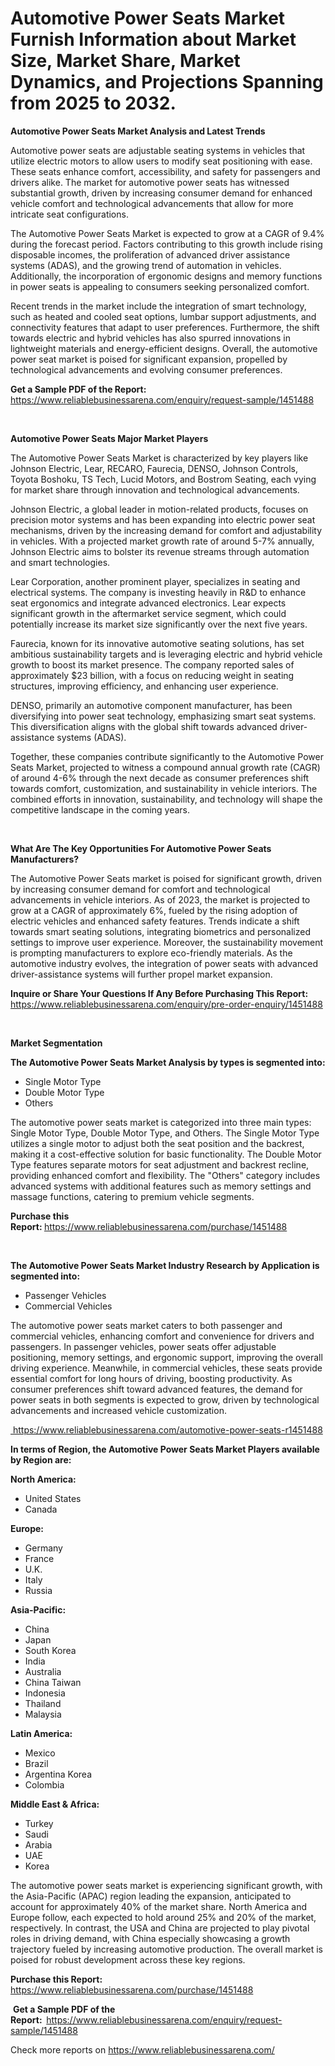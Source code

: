 <p><h1>Automotive Power Seats Market Furnish Information about Market Size, Market Share, Market Dynamics, and Projections Spanning from 2025 to 2032.</h1></p><p><strong>Automotive Power Seats Market Analysis and Latest Trends</strong></p>
<p><p>Automotive power seats are adjustable seating systems in vehicles that utilize electric motors to allow users to modify seat positioning with ease. These seats enhance comfort, accessibility, and safety for passengers and drivers alike. The market for automotive power seats has witnessed substantial growth, driven by increasing consumer demand for enhanced vehicle comfort and technological advancements that allow for more intricate seat configurations.</p><p>The Automotive Power Seats Market is expected to grow at a CAGR of 9.4% during the forecast period. Factors contributing to this growth include rising disposable incomes, the proliferation of advanced driver assistance systems (ADAS), and the growing trend of automation in vehicles. Additionally, the incorporation of ergonomic designs and memory functions in power seats is appealing to consumers seeking personalized comfort.</p><p>Recent trends in the market include the integration of smart technology, such as heated and cooled seat options, lumbar support adjustments, and connectivity features that adapt to user preferences. Furthermore, the shift towards electric and hybrid vehicles has also spurred innovations in lightweight materials and energy-efficient designs. Overall, the automotive power seat market is poised for significant expansion, propelled by technological advancements and evolving consumer preferences.</p></p>
<p><strong>Get a Sample PDF of the Report:&nbsp;</strong> <a href="https://www.reliablebusinessarena.com/enquiry/request-sample/1451488?utm_campaign=1892&utm_medium=2&utm_source=Github&utm_content=ia&utm_term=24032025&utm_id=automotive-power-seats">https://www.reliablebusinessarena.com/enquiry/request-sample/1451488</a></p>
<p>&nbsp;</p>
<p><strong>Automotive Power Seats Major Market Players</strong></p>
<p><p>The Automotive Power Seats Market is characterized by key players like Johnson Electric, Lear, RECARO, Faurecia, DENSO, Johnson Controls, Toyota Boshoku, TS Tech, Lucid Motors, and Bostrom Seating, each vying for market share through innovation and technological advancements. </p><p>Johnson Electric, a global leader in motion-related products, focuses on precision motor systems and has been expanding into electric power seat mechanisms, driven by the increasing demand for comfort and adjustability in vehicles. With a projected market growth rate of around 5-7% annually, Johnson Electric aims to bolster its revenue streams through automation and smart technologies.</p><p>Lear Corporation, another prominent player, specializes in seating and electrical systems. The company is investing heavily in R&D to enhance seat ergonomics and integrate advanced electronics. Lear expects significant growth in the aftermarket service segment, which could potentially increase its market size significantly over the next five years.</p><p>Faurecia, known for its innovative automotive seating solutions, has set ambitious sustainability targets and is leveraging electric and hybrid vehicle growth to boost its market presence. The company reported sales of approximately $23 billion, with a focus on reducing weight in seating structures, improving efficiency, and enhancing user experience.</p><p>DENSO, primarily an automotive component manufacturer, has been diversifying into power seat technology, emphasizing smart seat systems. This diversification aligns with the global shift towards advanced driver-assistance systems (ADAS).</p><p>Together, these companies contribute significantly to the Automotive Power Seats Market, projected to witness a compound annual growth rate (CAGR) of around 4-6% through the next decade as consumer preferences shift towards comfort, customization, and sustainability in vehicle interiors. The combined efforts in innovation, sustainability, and technology will shape the competitive landscape in the coming years.</p></p>
<p>&nbsp;</p>
<p><strong>What Are The Key Opportunities For Automotive Power Seats Manufacturers?</strong></p>
<p><p>The Automotive Power Seats market is poised for significant growth, driven by increasing consumer demand for comfort and technological advancements in vehicle interiors. As of 2023, the market is projected to grow at a CAGR of approximately 6%, fueled by the rising adoption of electric vehicles and enhanced safety features. Trends indicate a shift towards smart seating solutions, integrating biometrics and personalized settings to improve user experience. Moreover, the sustainability movement is prompting manufacturers to explore eco-friendly materials. As the automotive industry evolves, the integration of power seats with advanced driver-assistance systems will further propel market expansion.</p></p>
<p><strong>Inquire or Share Your Questions If Any Before Purchasing This Report:</strong> <a href="https://www.reliablebusinessarena.com/enquiry/pre-order-enquiry/1451488?utm_campaign=1892&utm_medium=2&utm_source=Github&utm_content=ia&utm_term=24032025&utm_id=automotive-power-seats">https://www.reliablebusinessarena.com/enquiry/pre-order-enquiry/1451488</a></p>
<p>&nbsp;</p>
<p><strong>Market Segmentation</strong></p>
<p><strong>The Automotive Power Seats Market Analysis by types is segmented into:</strong></p>
<p><ul><li>Single Motor Type</li><li>Double Motor Type</li><li>Others</li></ul></p>
<p><p>The automotive power seats market is categorized into three main types: Single Motor Type, Double Motor Type, and Others. The Single Motor Type utilizes a single motor to adjust both the seat position and the backrest, making it a cost-effective solution for basic functionality. The Double Motor Type features separate motors for seat adjustment and backrest recline, providing enhanced comfort and flexibility. The "Others" category includes advanced systems with additional features such as memory settings and massage functions, catering to premium vehicle segments.</p></p>
<p><strong>Purchase this Report:&nbsp;</strong><a href="https://www.reliablebusinessarena.com/purchase/1451488?utm_campaign=1892&utm_medium=2&utm_source=Github&utm_content=ia&utm_term=24032025&utm_id=automotive-power-seats">https://www.reliablebusinessarena.com/purchase/1451488</a></p>
<p>&nbsp;</p>
<p><strong>The Automotive Power Seats Market Industry Research by Application is segmented into:</strong></p>
<p><ul><li>Passenger Vehicles</li><li>Commercial Vehicles</li></ul></p>
<p><p>The automotive power seats market caters to both passenger and commercial vehicles, enhancing comfort and convenience for drivers and passengers. In passenger vehicles, power seats offer adjustable positioning, memory settings, and ergonomic support, improving the overall driving experience. Meanwhile, in commercial vehicles, these seats provide essential comfort for long hours of driving, boosting productivity. As consumer preferences shift toward advanced features, the demand for power seats in both segments is expected to grow, driven by technological advancements and increased vehicle customization.</p></p>
<p><a href="https://www.reliablebusinessarena.com/automotive-power-seats-r1451488?utm_campaign=1892&utm_medium=2&utm_source=Github&utm_content=ia&utm_term=24032025&utm_id=automotive-power-seats">&nbsp;https://www.reliablebusinessarena.com/automotive-power-seats-r1451488</a></p>
<p><strong>In terms of Region, the Automotive Power Seats Market Players available by Region are:</strong></p>
<p>
    <p> <strong> North America: </strong>
        <ul>
            <li>United States</li>
            <li>Canada</li>
        </ul>
        </p> 
    <p> <strong> Europe: </strong>
        <ul>
            <li>Germany</li>
            <li>France</li>
            <li>U.K.</li>
            <li>Italy</li>
            <li>Russia</li>
        </ul>
        </p> 
    <p> <strong> Asia-Pacific: </strong>
        <ul>
            <li>China</li>
            <li>Japan</li>
            <li>South Korea</li>
            <li>India</li>
            <li>Australia</li>
            <li>China Taiwan</li>
            <li>Indonesia</li>
            <li>Thailand</li>
            <li>Malaysia</li>
        </ul>
        </p> 
    <p> <strong> Latin America: </strong>
        <ul>
            <li>Mexico</li>
            <li>Brazil</li>
            <li>Argentina Korea</li>
            <li>Colombia</li>
        </ul>
        </p> 
    <p> <strong> Middle East & Africa: </strong>
        <ul>
            <li>Turkey</li>
            <li>Saudi</li>
            <li>Arabia</li>
            <li>UAE</li>
            <li>Korea</li>
        </ul>
    </p>
    </p>
<p><p>The automotive power seats market is experiencing significant growth, with the Asia-Pacific (APAC) region leading the expansion, anticipated to account for approximately 40% of the market share. North America and Europe follow, each expected to hold around 25% and 20% of the market, respectively. In contrast, the USA and China are projected to play pivotal roles in driving demand, with China especially showcasing a growth trajectory fueled by increasing automotive production. The overall market is poised for robust development across these key regions.</p></p>
<p><strong>Purchase this Report: </strong><a href="https://www.reliablebusinessarena.com/purchase/1451488?utm_campaign=1892&utm_medium=2&utm_source=Github&utm_content=ia&utm_term=24032025&utm_id=automotive-power-seats">https://www.reliablebusinessarena.com/purchase/1451488</a></p>
<p>&nbsp;<strong>Get a Sample PDF of the Report:&nbsp;&nbsp;</strong><a href="https://www.reliablebusinessarena.com/enquiry/request-sample/1451488?utm_campaign=1892&utm_medium=2&utm_source=Github&utm_content=ia&utm_term=24032025&utm_id=automotive-power-seats">https://www.reliablebusinessarena.com/enquiry/request-sample/1451488</a></p>
<p><strong></strong></p>
<p>Check more reports on <a href="https://www.reliablebusinessarena.com/?utm_campaign=1892&utm_medium=2&utm_source=Github&utm_content=ia&utm_term=24032025&utm_id=automotive-power-seats">https://www.reliablebusinessarena.com/</a></p>